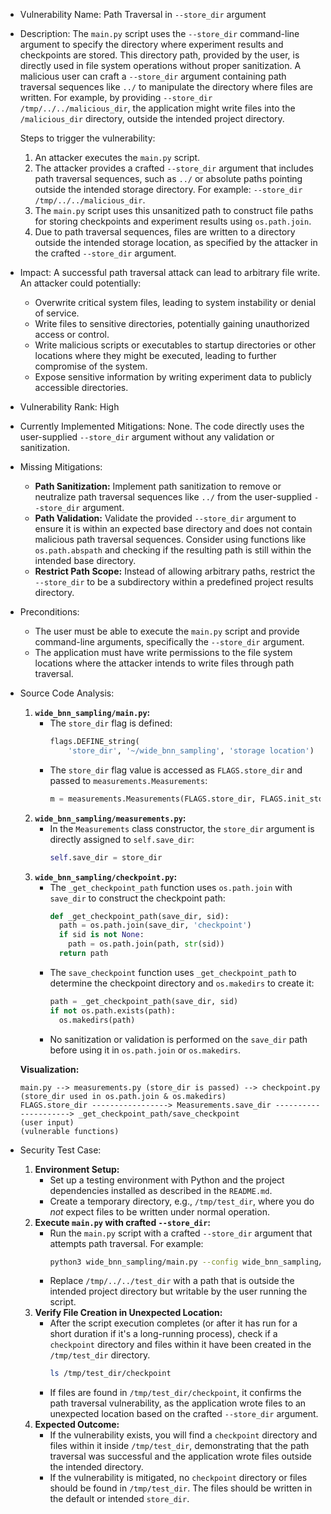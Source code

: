 - Vulnerability Name: Path Traversal in `--store_dir` argument

- Description:
  The `main.py` script uses the `--store_dir` command-line argument to specify the directory where experiment results and checkpoints are stored. This directory path, provided by the user, is directly used in file system operations without proper sanitization. A malicious user can craft a `--store_dir` argument containing path traversal sequences like `../` to manipulate the directory where files are written. For example, by providing `--store_dir /tmp/../../malicious_dir`, the application might write files into the `/malicious_dir` directory, outside the intended project directory.

  Steps to trigger the vulnerability:
  1. An attacker executes the `main.py` script.
  2. The attacker provides a crafted `--store_dir` argument that includes path traversal sequences, such as `../` or absolute paths pointing outside the intended storage directory. For example: `--store_dir /tmp/../../malicious_dir`.
  3. The `main.py` script uses this unsanitized path to construct file paths for storing checkpoints and experiment results using `os.path.join`.
  4. Due to path traversal sequences, files are written to a directory outside the intended storage location, as specified by the attacker in the crafted `--store_dir` argument.

- Impact:
  A successful path traversal attack can lead to arbitrary file write. An attacker could potentially:
    - Overwrite critical system files, leading to system instability or denial of service.
    - Write files to sensitive directories, potentially gaining unauthorized access or control.
    - Write malicious scripts or executables to startup directories or other locations where they might be executed, leading to further compromise of the system.
    - Expose sensitive information by writing experiment data to publicly accessible directories.

- Vulnerability Rank: High

- Currently Implemented Mitigations:
  None. The code directly uses the user-supplied `--store_dir` argument without any validation or sanitization.

- Missing Mitigations:
  - **Path Sanitization:** Implement path sanitization to remove or neutralize path traversal sequences like `../` from the user-supplied `--store_dir` argument.
  - **Path Validation:** Validate the provided `--store_dir` argument to ensure it is within an expected base directory and does not contain malicious path traversal sequences. Consider using functions like `os.path.abspath` and checking if the resulting path is still within the intended base directory.
  - **Restrict Path Scope:**  Instead of allowing arbitrary paths, restrict the `--store_dir` to be a subdirectory within a predefined project results directory.

- Preconditions:
  - The user must be able to execute the `main.py` script and provide command-line arguments, specifically the `--store_dir` argument.
  - The application must have write permissions to the file system locations where the attacker intends to write files through path traversal.

- Source Code Analysis:
  1. **`wide_bnn_sampling/main.py`:**
     - The `store_dir` flag is defined:
       ```python
       flags.DEFINE_string(
           'store_dir', '~/wide_bnn_sampling', 'storage location')
       ```
     - The `store_dir` flag value is accessed as `FLAGS.store_dir` and passed to `measurements.Measurements`:
       ```python
       m = measurements.Measurements(FLAGS.store_dir, FLAGS.init_store_dir)
       ```
  2. **`wide_bnn_sampling/measurements.py`:**
     - In the `Measurements` class constructor, the `store_dir` argument is directly assigned to `self.save_dir`:
       ```python
       self.save_dir = store_dir
       ```
  3. **`wide_bnn_sampling/checkpoint.py`:**
     - The `_get_checkpoint_path` function uses `os.path.join` with `save_dir` to construct the checkpoint path:
       ```python
       def _get_checkpoint_path(save_dir, sid):
         path = os.path.join(save_dir, 'checkpoint')
         if sid is not None:
           path = os.path.join(path, str(sid))
         return path
       ```
     - The `save_checkpoint` function uses `_get_checkpoint_path` to determine the checkpoint directory and `os.makedirs` to create it:
       ```python
       path = _get_checkpoint_path(save_dir, sid)
       if not os.path.exists(path):
         os.makedirs(path)
       ```
     - No sanitization or validation is performed on the `save_dir` path before using it in `os.path.join` or `os.makedirs`.

  **Visualization:**

  ```
  main.py --> measurements.py (store_dir is passed) --> checkpoint.py (store_dir used in os.path.join & os.makedirs)
  FLAGS.store_dir -----------------> Measurements.save_dir ---------------------> _get_checkpoint_path/save_checkpoint
  (user input)                                                                    (vulnerable functions)
  ```

- Security Test Case:
  1. **Environment Setup:**
     - Set up a testing environment with Python and the project dependencies installed as described in the `README.md`.
     - Create a temporary directory, e.g., `/tmp/test_dir`, where you do *not* expect files to be written under normal operation.
  2. **Execute `main.py` with crafted `--store_dir`:**
     - Run the `main.py` script with a crafted `--store_dir` argument that attempts path traversal. For example:
       ```bash
       python3 wide_bnn_sampling/main.py --config wide_bnn_sampling/config.py --store_dir '/tmp/../../test_dir'
       ```
     - Replace `/tmp/../../test_dir` with a path that is outside the intended project directory but writable by the user running the script.
  3. **Verify File Creation in Unexpected Location:**
     - After the script execution completes (or after it has run for a short duration if it's a long-running process), check if a `checkpoint` directory and files within it have been created in the `/tmp/test_dir` directory.
       ```bash
       ls /tmp/test_dir/checkpoint
       ```
     - If files are found in `/tmp/test_dir/checkpoint`, it confirms the path traversal vulnerability, as the application wrote files to an unexpected location based on the crafted `--store_dir` argument.
  4. **Expected Outcome:**
     - If the vulnerability exists, you will find a `checkpoint` directory and files within it inside `/tmp/test_dir`, demonstrating that the path traversal was successful and the application wrote files outside the intended directory.
     - If the vulnerability is mitigated, no `checkpoint` directory or files should be found in `/tmp/test_dir`. The files should be written in the default or intended `store_dir`.